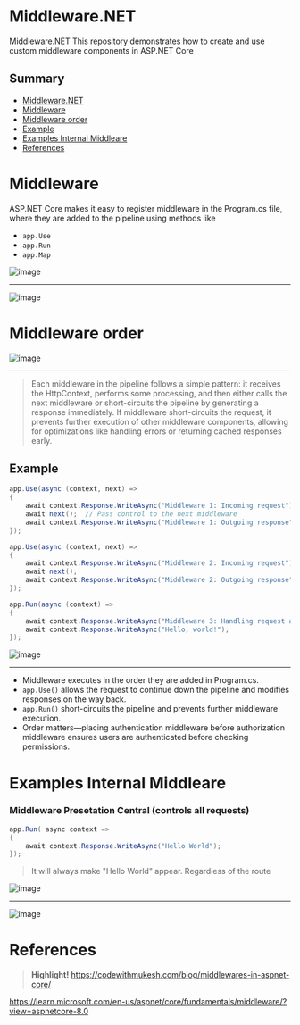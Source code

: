 # Middleware.NET
Middleware.NET This repository demonstrates how to create and use custom middleware components in ASP.NET Core

## Summary

- [Middleware.NET](#middlewarenet)
- [Middleware](#middleware)
- [Middleware order](#middleware-order)
- [Example](#example)
- [Examples Internal Middleare](#examples-internal-middleare)
- [References](#references)



# Middleware
ASP.NET Core makes it easy to register middleware in the Program.cs file, where they are added to the pipeline using methods like 
- ```app.Use```
- ```app.Run```
- ```app.Map```

![image](https://github.com/user-attachments/assets/60c6a23a-da4d-4bb0-bff2-172afa5816fc)

----

![image](https://github.com/user-attachments/assets/6712af0f-95e8-4732-a50d-26f0367eee78)




# Middleware order

![image](https://github.com/user-attachments/assets/2a2ce8dd-4cff-46ce-8471-d9387987e340)

----

> Each middleware in the pipeline follows a simple pattern: it receives the HttpContext, performs some processing, and then either calls the next middleware or short-circuits the pipeline by generating a response immediately. If middleware short-circuits the request, it prevents further execution of other middleware components, allowing for optimizations like handling errors or returning cached responses early.

## Example


```csharp
app.Use(async (context, next) =>
{
    await context.Response.WriteAsync("Middleware 1: Incoming request");
    await next();  // Pass control to the next middleware
    await context.Response.WriteAsync("Middleware 1: Outgoing response");
});

app.Use(async (context, next) =>
{
    await context.Response.WriteAsync("Middleware 2: Incoming request");
    await next();
    await context.Response.WriteAsync("Middleware 2: Outgoing response");
});

app.Run(async (context) =>
{
    await context.Response.WriteAsync("Middleware 3: Handling request and terminating pipeline");
    await context.Response.WriteAsync("Hello, world!");
});
```

![image](https://github.com/user-attachments/assets/07cf7738-8f0d-4573-842c-88f8a0f0f2f5)


-----

- Middleware executes in the order they are added in Program.cs.
- ```app.Use()``` allows the request to continue down the pipeline and modifies responses on the way back.
- ```app.Run()``` short-circuits the pipeline and prevents further middleware execution.
- Order matters—placing authentication middleware before authorization middleware ensures users are authenticated before checking permissions.




# Examples Internal Middleare

### Middleware Presetation Central (controls all requests)
``` csharp
app.Run( async context =>
{
    await context.Response.WriteAsync("Hello World");
});
```
> It will always make "Hello World" appear. Regardless of the route

![image](https://github.com/user-attachments/assets/55126b40-ad35-4a4c-93d3-35b6ae537464)

---

![image](https://github.com/user-attachments/assets/b82e62b3-041e-4d81-a72b-cc73d8c28f7e)



# References
> **Highlight!**  https://codewithmukesh.com/blog/middlewares-in-aspnet-core/

https://learn.microsoft.com/en-us/aspnet/core/fundamentals/middleware/?view=aspnetcore-8.0



